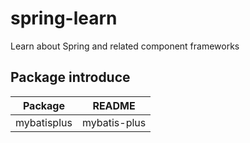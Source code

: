 # spring-learn
Learn about Spring and related component frameworks

## Package introduce

| Package | README |
| ------ | ------ |
| mybatisplus | mybatis-plus |
